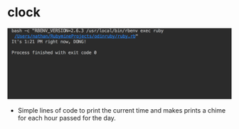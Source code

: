 # clock

![screenshot](screenshot.png)

- Simple lines of code to print the current time and makes prints a chime for each hour passed for the day. 
